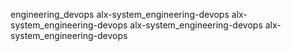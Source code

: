engineering_devops
alx-system_engineering-devops
alx-system_engineering-devops
alx-system_engineering-devops
alx-system_engineering-devops
